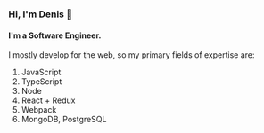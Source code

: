 ### Hi, I'm Denis 👋
#### I'm a Software Engineer.
I mostly develop for the web, so my primary fields of expertise are:
1. JavaScript
2. TypeScript
3. Node
4. React + Redux
5. Webpack
6. MongoDB, PostgreSQL
